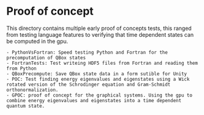 # Proof of concept
This directory contains multiple early proof of concepts tests, this
ranged from testing language features to verifying that time dependent
states can be computed in the gpu.

    - PythonVsFortran: Speed testing Python and Fortran for the precomputation of QBox states
    - FortranTests: Test writeing HDF5 files from Fortran and reading them from Python
    - QBoxPrecompute: Save QBox state data in a form sutible for Unity
    - POC: Test finding energy eigenvalues and eigenstates using a Wick rotated version of the Schrodinger equation and Gram-Schmidt orthonormalization.
    - GPOC: proof of concept for the graphical systems. Using the gpu to combine energy eigenvalues and eigenstates into a time dependent quantum state.
